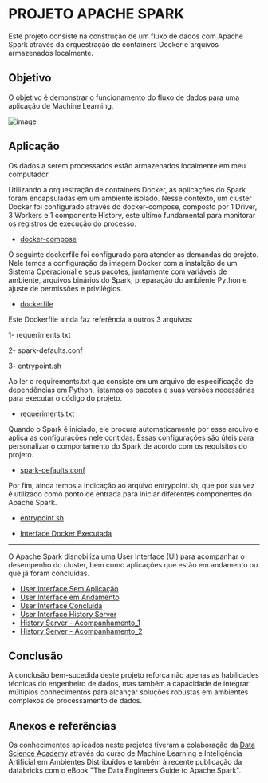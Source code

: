 # PROJETO APACHE SPARK



Este projeto consiste na construção de um fluxo de dados com Apache Spark através da orquestração de containers Docker e arquivos armazenados localmente. 



## Objetivo
O objetivo é demonstrar o funcionamento do fluxo de dados para uma aplicação de Machine Learning.

![image](https://github.com/fuculo/Engenharia-de-Dados/assets/138727304/eec6663e-061c-4f43-a95e-7d2477145fb8)


## Aplicação

Os dados a serem processados estão armazenados localmente em meu computador. 

Utilizando a orquestração de containers Docker, as aplicações do Spark foram encapsuladas em um ambiente isolado. Nesse contexto, um cluster Docker foi configurado através do docker-compose, composto por 1 Driver, 3 Workers e 1 componente History, este último fundamental para monitorar os registros de execução do processo.

- [docker-compose](https://github.com/fuculo/Engenharia-de-Dados/blob/main/Apache%20Spark/Arquivos%20do%20Projeto/docker-compose.yml)

O seguinte dockerfile foi configurado para atender as demandas do projeto. Nele temos a configuração da imagem Docker com a instalção de um Sistema Operacional e seus pacotes, juntamente com variáveis de ambiente, arquivos binários do Spark, preparação do ambiente Python e ajuste de permissões e privilégios.

- [dockerfile](https://github.com/fuculo/Engenharia-de-Dados/blob/main/Apache%20Spark/Arquivos%20do%20Projeto/dockerfile)

Este Dockerfile ainda faz referência a outros 3 arquivos:

1- requeriments.txt
 
2- spark-defaults.conf
 
3- entrypoint.sh 
 

Ao ler o requirements.txt  que consiste em um arquivo de especificação de dependências em Python, listamos os pacotes e suas versões necessárias para executar o código do projeto.


 - [requeriments.txt](https://github.com/fuculo/Engenharia-de-Dados/blob/main/Apache%20Spark/Arquivos%20do%20Projeto/requirements.txt)


Quando o Spark é iniciado, ele procura automaticamente por esse arquivo e aplica as configurações nele contidas. Essas configurações são úteis para personalizar o comportamento do Spark de acordo com os requisitos do projeto.

  - [spark-defaults.conf](https://github.com/fuculo/Engenharia-de-Dados/blob/main/Apache%20Spark/Arquivos%20do%20Projeto/spark-defaults.conf)

Por fim, ainda temos a indicação ao arquivo entrypoint.sh, que por sua vez é utilizado como ponto de entrada para iniciar diferentes componentes do Apache Spark.

   - [entrypoint.sh](https://github.com/fuculo/Engenharia-de-Dados/blob/main/Apache%20Spark/Arquivos%20do%20Projeto/entrypoint.sh)

   - [Interface Docker Executada](https://private-user-images.githubusercontent.com/138727304/298300998-af281d1f-1220-468a-95e5-f5f8c37a6cf9.png?jwt=eyJhbGciOiJIUzI1NiIsInR5cCI6IkpXVCJ9.eyJpc3MiOiJnaXRodWIuY29tIiwiYXVkIjoicmF3LmdpdGh1YnVzZXJjb250ZW50LmNvbSIsImtleSI6ImtleTUiLCJleHAiOjE3MDU3NzgyMDUsIm5iZiI6MTcwNTc3NzkwNSwicGF0aCI6Ii8xMzg3MjczMDQvMjk4MzAwOTk4LWFmMjgxZDFmLTEyMjAtNDY4YS05NWU1LWY1ZjhjMzdhNmNmOS5wbmc_WC1BbXotQWxnb3JpdGhtPUFXUzQtSE1BQy1TSEEyNTYmWC1BbXotQ3JlZGVudGlhbD1BS0lBVkNPRFlMU0E1M1BRSzRaQSUyRjIwMjQwMTIwJTJGdXMtZWFzdC0xJTJGczMlMkZhd3M0X3JlcXVlc3QmWC1BbXotRGF0ZT0yMDI0MDEyMFQxOTExNDVaJlgtQW16LUV4cGlyZXM9MzAwJlgtQW16LVNpZ25hdHVyZT03NDlkYzQ4ZDcxYTM4NjI3YmQzODUzMDgzZGIzMDFkMzU1Nzg4MDlmZGFhMzAxOTNkMGNlYTY3ZDU0YTZhNGJkJlgtQW16LVNpZ25lZEhlYWRlcnM9aG9zdCZhY3Rvcl9pZD0wJmtleV9pZD0wJnJlcG9faWQ9MCJ9.KtnZfbbmZO0ae7GrrT1MZWWi1Eo_JhYZlosTbvu_b0w)

___
O Apache Spark disnobiliza uma User Interface (UI) para acompanhar o desempenho do cluster, bem como aplicações que estão em andamento ou que já foram concluídas.

 - [User Interface Sem Aplicação](https://private-user-images.githubusercontent.com/138727304/298301065-c96b6bc4-4100-45a0-8f5c-aaff6e4b4ac3.png?jwt=eyJhbGciOiJIUzI1NiIsInR5cCI6IkpXVCJ9.eyJpc3MiOiJnaXRodWIuY29tIiwiYXVkIjoicmF3LmdpdGh1YnVzZXJjb250ZW50LmNvbSIsImtleSI6ImtleTUiLCJleHAiOjE3MDU3NzgxMzYsIm5iZiI6MTcwNTc3NzgzNiwicGF0aCI6Ii8xMzg3MjczMDQvMjk4MzAxMDY1LWM5NmI2YmM0LTQxMDAtNDVhMC04ZjVjLWFhZmY2ZTRiNGFjMy5wbmc_WC1BbXotQWxnb3JpdGhtPUFXUzQtSE1BQy1TSEEyNTYmWC1BbXotQ3JlZGVudGlhbD1BS0lBVkNPRFlMU0E1M1BRSzRaQSUyRjIwMjQwMTIwJTJGdXMtZWFzdC0xJTJGczMlMkZhd3M0X3JlcXVlc3QmWC1BbXotRGF0ZT0yMDI0MDEyMFQxOTEwMzZaJlgtQW16LUV4cGlyZXM9MzAwJlgtQW16LVNpZ25hdHVyZT0xMDA5NGFlN2UwNjcwZDMxY2M0N2JkMTlhZDhmNGFlYzkwODUxMGQwNzQyYTc1YmU0MGYyYzU4MGY4OTMyNWE0JlgtQW16LVNpZ25lZEhlYWRlcnM9aG9zdCZhY3Rvcl9pZD0wJmtleV9pZD0wJnJlcG9faWQ9MCJ9.7YZUqaAp723Z4uIg6MipOyKO0yTBiUceaEb2azeEOOo)
 - [User Interface em Andamento](https://private-user-images.githubusercontent.com/138727304/298302908-7a56073d-d38f-4283-9898-b21634e6f228.png?jwt=eyJhbGciOiJIUzI1NiIsInR5cCI6IkpXVCJ9.eyJpc3MiOiJnaXRodWIuY29tIiwiYXVkIjoicmF3LmdpdGh1YnVzZXJjb250ZW50LmNvbSIsImtleSI6ImtleTUiLCJleHAiOjE3MDU3NzgzNjksIm5iZiI6MTcwNTc3ODA2OSwicGF0aCI6Ii8xMzg3MjczMDQvMjk4MzAyOTA4LTdhNTYwNzNkLWQzOGYtNDI4My05ODk4LWIyMTYzNGU2ZjIyOC5wbmc_WC1BbXotQWxnb3JpdGhtPUFXUzQtSE1BQy1TSEEyNTYmWC1BbXotQ3JlZGVudGlhbD1BS0lBVkNPRFlMU0E1M1BRSzRaQSUyRjIwMjQwMTIwJTJGdXMtZWFzdC0xJTJGczMlMkZhd3M0X3JlcXVlc3QmWC1BbXotRGF0ZT0yMDI0MDEyMFQxOTE0MjlaJlgtQW16LUV4cGlyZXM9MzAwJlgtQW16LVNpZ25hdHVyZT1jNWMxNDQ2NTc3MzE3ZmM0Yjk4NjU5MTQyZGRjNDIzZTBmYzBkYzcxNmRiZTAwZmRhZTY4ZDk2OTBmOTMzNzk4JlgtQW16LVNpZ25lZEhlYWRlcnM9aG9zdCZhY3Rvcl9pZD0wJmtleV9pZD0wJnJlcG9faWQ9MCJ9.lUH1VUrAqL6vvjLatFzxaa9hCDcOkigtWm9kUiNHQHI)
 - [User Interface Concluída](https://private-user-images.githubusercontent.com/138727304/298302962-c7bc0161-6d64-4787-aaf0-7e118e8b22f1.png?jwt=eyJhbGciOiJIUzI1NiIsInR5cCI6IkpXVCJ9.eyJpc3MiOiJnaXRodWIuY29tIiwiYXVkIjoicmF3LmdpdGh1YnVzZXJjb250ZW50LmNvbSIsImtleSI6ImtleTUiLCJleHAiOjE3MDU3NzgzNjksIm5iZiI6MTcwNTc3ODA2OSwicGF0aCI6Ii8xMzg3MjczMDQvMjk4MzAyOTYyLWM3YmMwMTYxLTZkNjQtNDc4Ny1hYWYwLTdlMTE4ZThiMjJmMS5wbmc_WC1BbXotQWxnb3JpdGhtPUFXUzQtSE1BQy1TSEEyNTYmWC1BbXotQ3JlZGVudGlhbD1BS0lBVkNPRFlMU0E1M1BRSzRaQSUyRjIwMjQwMTIwJTJGdXMtZWFzdC0xJTJGczMlMkZhd3M0X3JlcXVlc3QmWC1BbXotRGF0ZT0yMDI0MDEyMFQxOTE0MjlaJlgtQW16LUV4cGlyZXM9MzAwJlgtQW16LVNpZ25hdHVyZT1lNjViNTUzMjc2MTE0N2RjYTA3NDBkYmYyNGMyM2I1OTZhMzNkYWVjNWEyNzkyZDYyMjJlYzg5MTk2MmNiODllJlgtQW16LVNpZ25lZEhlYWRlcnM9aG9zdCZhY3Rvcl9pZD0wJmtleV9pZD0wJnJlcG9faWQ9MCJ9.Fi0TT-Nt-Dpy6W3YFMECyOpN6VJplWWllRTwxAtU4Zc)
 - [User Interface History Server](https://private-user-images.githubusercontent.com/138727304/298303157-0364c147-ff11-4cc4-aab8-fff71d542786.png?jwt=eyJhbGciOiJIUzI1NiIsInR5cCI6IkpXVCJ9.eyJpc3MiOiJnaXRodWIuY29tIiwiYXVkIjoicmF3LmdpdGh1YnVzZXJjb250ZW50LmNvbSIsImtleSI6ImtleTUiLCJleHAiOjE3MDU3NzkwMTUsIm5iZiI6MTcwNTc3ODcxNSwicGF0aCI6Ii8xMzg3MjczMDQvMjk4MzAzMTU3LTAzNjRjMTQ3LWZmMTEtNGNjNC1hYWI4LWZmZjcxZDU0Mjc4Ni5wbmc_WC1BbXotQWxnb3JpdGhtPUFXUzQtSE1BQy1TSEEyNTYmWC1BbXotQ3JlZGVudGlhbD1BS0lBVkNPRFlMU0E1M1BRSzRaQSUyRjIwMjQwMTIwJTJGdXMtZWFzdC0xJTJGczMlMkZhd3M0X3JlcXVlc3QmWC1BbXotRGF0ZT0yMDI0MDEyMFQxOTI1MTVaJlgtQW16LUV4cGlyZXM9MzAwJlgtQW16LVNpZ25hdHVyZT1lMDlkYWU0YWUzMjE5ODRjZTA0OTg3MDMzM2RlYmVjMzllYmYzMmQ4ZDI5NzkxNGYyNTkwNDBmMjI4ZjNiOTMwJlgtQW16LVNpZ25lZEhlYWRlcnM9aG9zdCZhY3Rvcl9pZD0wJmtleV9pZD0wJnJlcG9faWQ9MCJ9.KihNLITolx3SmNeZeHIvtTGSJWWHmRXSRmraf5Det_E)
 - [History Server - Acompanhamento_1](https://private-user-images.githubusercontent.com/138727304/298303257-854c2aeb-be8d-4e4e-bb54-fbe5c22f9f4d.png?jwt=eyJhbGciOiJIUzI1NiIsInR5cCI6IkpXVCJ9.eyJpc3MiOiJnaXRodWIuY29tIiwiYXVkIjoicmF3LmdpdGh1YnVzZXJjb250ZW50LmNvbSIsImtleSI6ImtleTUiLCJleHAiOjE3MDU3Nzg4NjUsIm5iZiI6MTcwNTc3ODU2NSwicGF0aCI6Ii8xMzg3MjczMDQvMjk4MzAzMjU3LTg1NGMyYWViLWJlOGQtNGU0ZS1iYjU0LWZiZTVjMjJmOWY0ZC5wbmc_WC1BbXotQWxnb3JpdGhtPUFXUzQtSE1BQy1TSEEyNTYmWC1BbXotQ3JlZGVudGlhbD1BS0lBVkNPRFlMU0E1M1BRSzRaQSUyRjIwMjQwMTIwJTJGdXMtZWFzdC0xJTJGczMlMkZhd3M0X3JlcXVlc3QmWC1BbXotRGF0ZT0yMDI0MDEyMFQxOTIyNDVaJlgtQW16LUV4cGlyZXM9MzAwJlgtQW16LVNpZ25hdHVyZT1kOTM3N2MzYmQ2NjEyMDkzM2M5Y2IyODA0YjljMWRiZTBhNGVhNzRhYzc3YWE4Y2ZmZmEwNWVjYzM2YWNkNjI3JlgtQW16LVNpZ25lZEhlYWRlcnM9aG9zdCZhY3Rvcl9pZD0wJmtleV9pZD0wJnJlcG9faWQ9MCJ9.uLu6xSy5p8oVHSn8JPWRTh_hZ7MhdqhwgtZ_qwxB7WQ)
 - [History Server - Acompanhamento_2](https://private-user-images.githubusercontent.com/138727304/298303248-c2887694-9d58-43a2-b151-285019d59334.png?jwt=eyJhbGciOiJIUzI1NiIsInR5cCI6IkpXVCJ9.eyJpc3MiOiJnaXRodWIuY29tIiwiYXVkIjoicmF3LmdpdGh1YnVzZXJjb250ZW50LmNvbSIsImtleSI6ImtleTUiLCJleHAiOjE3MDU3Nzg4NjUsIm5iZiI6MTcwNTc3ODU2NSwicGF0aCI6Ii8xMzg3MjczMDQvMjk4MzAzMjQ4LWMyODg3Njk0LTlkNTgtNDNhMi1iMTUxLTI4NTAxOWQ1OTMzNC5wbmc_WC1BbXotQWxnb3JpdGhtPUFXUzQtSE1BQy1TSEEyNTYmWC1BbXotQ3JlZGVudGlhbD1BS0lBVkNPRFlMU0E1M1BRSzRaQSUyRjIwMjQwMTIwJTJGdXMtZWFzdC0xJTJGczMlMkZhd3M0X3JlcXVlc3QmWC1BbXotRGF0ZT0yMDI0MDEyMFQxOTIyNDVaJlgtQW16LUV4cGlyZXM9MzAwJlgtQW16LVNpZ25hdHVyZT1mY2Y2MjczMmM1NDQzMWVmZDc4NjcwZTAxMjdjYzcwNWY0MzE5YmZhZWQ4N2VhNGUzNWRiNWFiYzQ0NGY4MDE1JlgtQW16LVNpZ25lZEhlYWRlcnM9aG9zdCZhY3Rvcl9pZD0wJmtleV9pZD0wJnJlcG9faWQ9MCJ9.sozy5K2L4H7UNWy7T8-BhWMtRyCNLLECGQ4XvX5VfSg)


 
## Conclusão

A conclusão bem-sucedida deste projeto reforça não apenas as habilidades técnicas do engenheiro de dados, mas também a capacidade de integrar múltiplos conhecimentos para alcançar soluções robustas em ambientes complexos de processamento de dados.

## Anexos e referências

Os conhecimentos aplicados neste projetos tiveram a colaboração da [Data Science Academy](https://www.datascienceacademy.com.br/start) através do curso de Machine Learning e Inteligência Artificial em Ambientes Distribuídos e também à recente publicação da databricks com o eBook "The Data Engineers Guide to Apache Spark".
